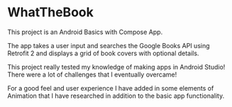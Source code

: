 # WhatTheBook
This project is an Android Basics with Compose App. 

The app takes a user input and searches the Google Books API using Retrofit 2 and displays a grid of book covers with optional details.

This project really tested my knowledge of making apps in Android Studio! There were a lot of challenges that I eventually overcame! 

For a good feel and user experience I have added in some elements of Animation that I have researched in addition to the basic app functionality.
